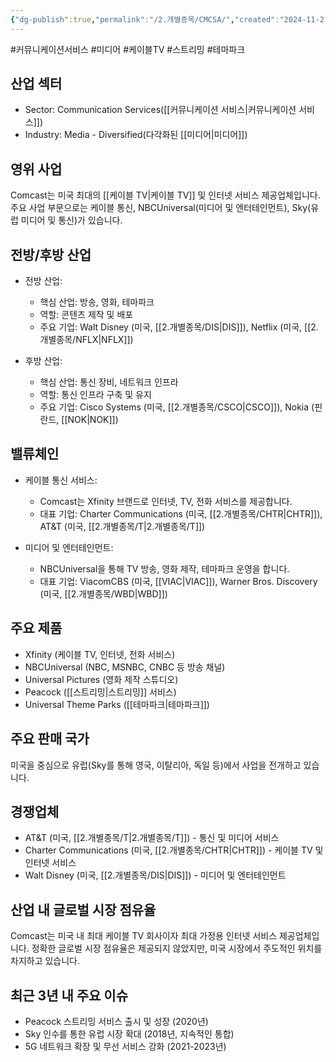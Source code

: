 ```yaml
---
{"dg-publish":true,"permalink":"/2.개별종목/CMCSA/","created":"2024-11-21T11:06:15.335+09:00","updated":"2025-07-29T21:37:04.482+09:00"}
---
```


#커뮤니케이션서비스 #미디어 #케이블TV #스트리밍 #테마파크 

## 산업 섹터

- Sector: Communication Services([[커뮤니케이션 서비스\|커뮤니케이션 서비스]])
- Industry: Media - Diversified(다각화된 [[미디어\|미디어]])

## 영위 사업

Comcast는 미국 최대의 [[케이블 TV\|케이블 TV]] 및 인터넷 서비스 제공업체입니다. 주요 사업 부문으로는 케이블 통신, NBCUniversal(미디어 및 엔터테인먼트), Sky(유럽 미디어 및 통신)가 있습니다.

## 전방/후방 산업

- 전방 산업:
    
    - 핵심 산업: 방송, 영화, 테마파크
    - 역할: 콘텐츠 제작 및 배포
    - 주요 기업: Walt Disney (미국, [[2.개별종목/DIS\|DIS]]), Netflix (미국, [[2.개별종목/NFLX\|NFLX]])
    
- 후방 산업:
    
    - 핵심 산업: 통신 장비, 네트워크 인프라
    - 역할: 통신 인프라 구축 및 유지
    - 주요 기업: Cisco Systems (미국, [[2.개별종목/CSCO\|CSCO]]), Nokia (핀란드, [[NOK\|NOK]])
    

## 밸류체인

- 케이블 통신 서비스:
    
    - Comcast는 Xfinity 브랜드로 인터넷, TV, 전화 서비스를 제공합니다.
    - 대표 기업: Charter Communications (미국, [[2.개별종목/CHTR\|CHTR]]), AT&T (미국, [[2.개별종목/T\|2.개별종목/T]])
    
- 미디어 및 엔터테인먼트:
    
    - NBCUniversal을 통해 TV 방송, 영화 제작, 테마파크 운영을 합니다.
    - 대표 기업: ViacomCBS (미국, [[VIAC\|VIAC]]), Warner Bros. Discovery (미국, [[2.개별종목/WBD\|WBD]])
    

## 주요 제품

- Xfinity (케이블 TV, 인터넷, 전화 서비스)
- NBCUniversal (NBC, MSNBC, CNBC 등 방송 채널)
- Universal Pictures (영화 제작 스튜디오)
- Peacock ([[스트리밍\|스트리밍]] 서비스)
- Universal Theme Parks ([[테마파크\|테마파크]])

## 주요 판매 국가

미국을 중심으로 유럽(Sky를 통해 영국, 이탈리아, 독일 등)에서 사업을 전개하고 있습니다.

## 경쟁업체

- AT&T (미국, [[2.개별종목/T\|2.개별종목/T]]) - 통신 및 미디어 서비스
- Charter Communications (미국, [[2.개별종목/CHTR\|CHTR]]) - 케이블 TV 및 인터넷 서비스
- Walt Disney (미국, [[2.개별종목/DIS\|DIS]]) - 미디어 및 엔터테인먼트

## 산업 내 글로벌 시장 점유율

Comcast는 미국 내 최대 케이블 TV 회사이자 최대 가정용 인터넷 서비스 제공업체입니다. 정확한 글로벌 시장 점유율은 제공되지 않았지만, 미국 시장에서 주도적인 위치를 차지하고 있습니다.

## 최근 3년 내 주요 이슈

- Peacock 스트리밍 서비스 출시 및 성장 (2020년)
- Sky 인수를 통한 유럽 시장 확대 (2018년, 지속적인 통합)
- 5G 네트워크 확장 및 무선 서비스 강화 (2021-2023년)